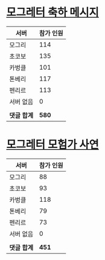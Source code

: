 # [모그레터 축하 메시지](./Event250701_v7_2_10th_moogleletter0.md)

|서버|참가 인원|
|-|-|
|모그리|114|
|초코보|135|
|카벙클|101|
|톤베리|117|
|펜리르|113|
|서버 없음|0|
|||
|**댓글 합계**|**580**|


# [모그레터 모험가 사연](./Event250701_v7_2_10th_moogleletter1.md)

|서버|참가 인원|
|-|-|
|모그리|88|
|초코보|93|
|카벙클|118|
|톤베리|79|
|펜리르|73|
|서버 없음|0|
|||
|**댓글 합계**|**451**|


